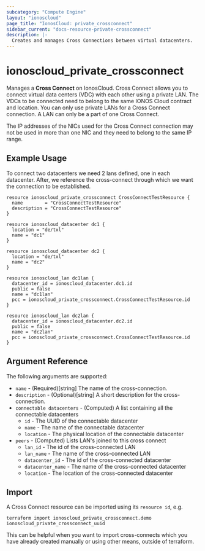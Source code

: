 ```yaml
---
subcategory: "Compute Engine"
layout: "ionoscloud"
page_title: "IonosCloud: private_crossconnect"
sidebar_current: "docs-resource-private-crossconnect"
description: |-
  Creates and manages Cross Connections between virtual datacenters.
---
```


# ionoscloud_private_crossconnect

Manages a **Cross Connect** on IonosCloud.
Cross Connect allows you to connect virtual data centers (VDC) with each other using a private LAN. 
The VDCs to be connected need to belong to the same IONOS Cloud contract and location. 
You can only use private LANs for a Cross Connect connection. A LAN can only be a part of one Cross Connect.

The IP addresses of the NICs used for the Cross Connect connection may not be used in more than one NIC and they need to belong to the same IP range.

## Example Usage

To connect two datacenters we need 2 lans defined, one in each datacenter. After, we reference the cross-connect through which we want the connection to be established.

```hcl
resource ionoscloud_private_crossconnect CrossConnectTestResource {
  name        = "CrossConnectTestResource"
  description = "CrossConnectTestResource"
}

resource ionoscloud_datacenter dc1 {
  location = "de/txl"
  name = "dc1"
}

resource ionoscloud_datacenter dc2 {
  location = "de/txl"
  name = "dc2"
}

resource ionoscloud_lan dc1lan {
  datacenter_id = ionoscloud_datacenter.dc1.id
  public = false
  name = "dc1lan"
  pcc = ionoscloud_private_crossconnect.CrossConnectTestResource.id
}

resource ionoscloud_lan dc2lan {
  datacenter_id = ionoscloud_datacenter.dc2.id
  public = false
  name = "dc2lan"
  pcc = ionoscloud_private_crossconnect.CrossConnectTestResource.id
}
```

## Argument Reference

The following arguments are supported:

- `name` - (Required)[string] The name of the cross-connection.
- `description` - (Optional)[string] A short description for the cross-connection.
- `connectable datacenters` - (Computed) A list containing all the connectable datacenters
  - `id` - The UUID of the connectable datacenter
  - `name` - The name of the connectable datacenter
  - `location` - The physical location of the connectable datacenter
- `peers` - (Computed) Lists LAN's joined to this cross connect
  - `lan_id` - The id of the cross-connected LAN
  - `lan_name` - The name of the cross-connected LAN
  - `datacenter_id` - The id of the cross-connected datacenter
  - `datacenter_name` - The name of the cross-connected datacenter
  - `location` - The location of the cross-connected datacenter
  
## Import

A Cross Connect resource can be imported using its `resource id`, e.g.

```shell
terraform import ionoscloud_private_crossconnect.demo ionoscloud_private_crossconnect_uuid
```

This can be helpful when you want to import cross-connects which you have already created manually or using other means, outside of terraform.
